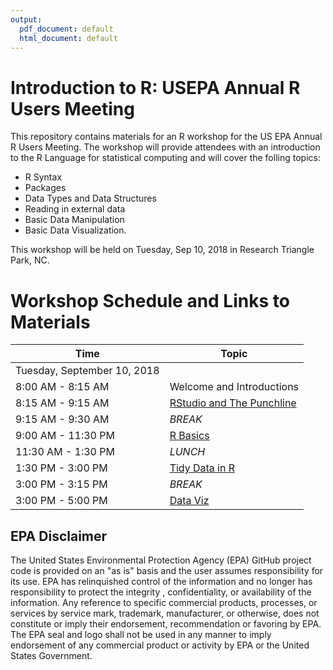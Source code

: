 ```yaml
---
output:
  pdf_document: default
  html_document: default
---
```


# Introduction to R: USEPA Annual R Users Meeting

This repository contains materials for an R workshop for the US EPA Annual R Users Meeting.  The workshop will provide attendees with an introduction to the R Language for statistical computing and will cover the folling topics:

- R Syntax
- Packages
- Data Types and Data Structures
- Reading in external data
- Basic Data Manipulation
- Basic Data Visualization.

This workshop will be held on Tuesday, Sep 10, 2018 in Research Triangle Park, NC.

# Workshop Schedule and Links to Materials

|Time                       |Topic                                             | 
|---------------------------|--------------------------------------------------| 
|Tuesday, September 10, 2018|                                                  |
|8:00 AM - 8:15 AM          |Welcome and Introductions                         |
|8:15 AM - 9:15 AM          |[RStudio and The Punchline](lessons/01_rstudio.md)|
|9:15 AM - 9:30 AM          |*BREAK*                                           |
|9:00 AM - 11:30 PM         |[R Basics](lessons/02_r_basics.md)                |
|11:30 AM - 1:30 PM         |*LUNCH*                                           |
|1:30 PM - 3:00 PM          |[Tidy Data in R](lessons/03_tidy_data_in_r.md)    |
|3:00 PM - 3:15 PM          |*BREAK*                                           |
|3:00 PM - 5:00 PM          |[Data Viz](lessons/04_data_viz_with_ggplot2.md)   |


## EPA Disclaimer
The United States Environmental Protection Agency (EPA) GitHub project code is provided on an "as is" basis and the user assumes responsibility for its use. EPA has relinquished control of the information and no longer has responsibility to protect the integrity , confidentiality, or availability of the information. Any reference to specific commercial products, processes, or services by service mark, trademark, manufacturer, or otherwise, does not constitute or imply their endorsement, recommendation or favoring by EPA. The EPA seal and logo shall not be used in any manner to imply endorsement of any commercial product or activity by EPA or the United States Government.